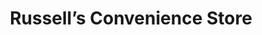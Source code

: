 ---
title: "Russell’s Convenience Store"
url: /denver/russells-convenience-store/
shop: convenience
---